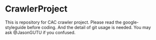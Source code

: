 # CrawlerProject
This is repository for CAC crawler project. Please read the google-styleguide before coding. And the detail of git usage is needed. You may ask @JasonGUTU if you confused.
